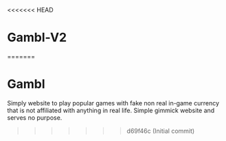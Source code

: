 <<<<<<< HEAD
# Gambl-V2
=======
# Gambl
Simply website to play popular games with fake non real in-game currency that is not affiliated with anything in real life. Simple gimmick website and serves no purpose.
>>>>>>> d69f46c (Initial commit)
